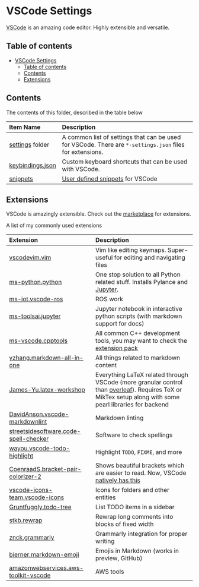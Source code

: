 # VSCode Settings

[VSCode](https://code.visualstudio.com/) is an amazing code editor. Highly extensible and versatile.

## Table of contents

- [VSCode Settings](#vscode-settings)
    - [Table of contents](#table-of-contents)
    - [Contents](#contents)
    - [Extensions](#extensions)

## Contents

The contents of this folder, described in the table below

| Item Name | Description |
| :---- | :----- |
| [settings](./settings/README.md) folder | A common list of settings that can be used for VSCode. There are `*-settings.json` files for extensions. |
| [keybindings.json](./keybindings.json) | Custom keyboard shortcuts that can be used with VSCode. |
| [snippets](./snippets/) | [User defined snippets](https://code.visualstudio.com/docs/editor/userdefinedsnippets) for VSCode |

## Extensions

VSCode is amazingly extensible. Check out the [marketplace](https://marketplace.visualstudio.com/) for extensions.

A list of my commonly used extensions

| Extension | Description |
| :---- | :----- |
| [vscodevim.vim](https://marketplace.visualstudio.com/items?itemName=vscodevim.vim) | Vim like editing keymaps. Super-useful for editing and navigating files |
| [ms-python.python](https://marketplace.visualstudio.com/items?itemName=ms-python.python) | One stop solution to all Python related stuff. Installs Pylance and [Jupyter](https://marketplace.visualstudio.com/items?itemName=ms-toolsai.jupyter). |
| [ms-iot.vscode-ros](https://marketplace.visualstudio.com/items?itemName=ms-iot.vscode-ros) | ROS work |
| [ms-toolsai.jupyter](https://marketplace.visualstudio.com/items?itemName=ms-toolsai.jupyter) | Jupyter notebook in interactive python scripts (with markdown support for docs) |
| [ms-vscode.cpptools](https://marketplace.visualstudio.com/items?itemName=ms-vscode.cpptools) | All common C++ development tools, you may want to check the [extension pack](https://marketplace.visualstudio.com/items?itemName=ms-vscode.cpptools-extension-pack) |
| [yzhang.markdown-all-in-one](https://marketplace.visualstudio.com/items?itemName=yzhang.markdown-all-in-one) | All things related to markdown content |
| [James-Yu.latex-workshop](https://marketplace.visualstudio.com/items?itemName=James-Yu.latex-workshop) | Everything LaTeX related through VSCode (more granular control than [overleaf](https://www.overleaf.com/)). Requires TeX or MikTex setup along with some pearl libraries for backend |
| [DavidAnson.vscode-markdownlint](https://marketplace.visualstudio.com/items?itemName=DavidAnson.vscode-markdownlint) | Markdown linting |
| [streetsidesoftware.code-spell-checker](https://marketplace.visualstudio.com/items?itemName=streetsidesoftware.code-spell-checker) | Software to check spellings |
| [wayou.vscode-todo-highlight](https://marketplace.visualstudio.com/items?itemName=wayou.vscode-todo-highlight) | Highlight `TODO`, `FIXME`, and more |
| [CoenraadS.bracket-pair-colorizer-2](https://marketplace.visualstudio.com/items?itemName=CoenraadS.bracket-pair-colorizer-2) | Shows beautiful brackets which are easier to read. Now, VSCode [natively has this](https://code.visualstudio.com/blogs/2021/09/29/bracket-pair-colorization) |
| [vscode-icons-team.vscode-icons](https://marketplace.visualstudio.com/items?itemName=vscode-icons-team.vscode-icons) | Icons for folders and other entities |
| [Gruntfuggly.todo-tree](https://marketplace.visualstudio.com/items?itemName=Gruntfuggly.todo-tree) | List TODO items in a sidebar |
| [stkb.rewrap](https://marketplace.visualstudio.com/items?itemName=stkb.rewrap) | Rewrap long comments into blocks of fixed width |
| [znck.grammarly](https://marketplace.visualstudio.com/items?itemName=znck.grammarly) | Grammarly integration for proper writing |
| [bierner.markdown-emoji](https://marketplace.visualstudio.com/items?itemName=bierner.markdown-emoji) | Emojis in Markdown (works in preview, GitHub) |
| [amazonwebservices.aws-toolkit-vscode](https://marketplace.visualstudio.com/items?itemName=AmazonWebServices.aws-toolkit-vscode) | AWS tools |
